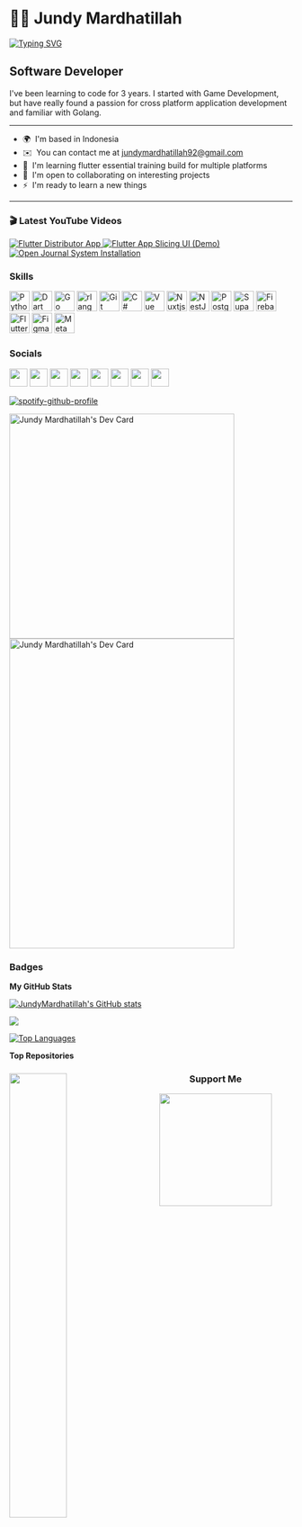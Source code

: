<!-- Headers -->
# 🏄‍♂️ Jundy Mardhatillah
<p align="left">
  <!-- Typing SVG -->
  <a href="https://git.io/typing-svg"><img src="https://readme-typing-svg.demolab.com?font=Fira+Code&pause=1000&color=3AC5F7&width=435&lines=Full-stack+flutter+app+developer;3%2B+years+of+coding+experience;Always+learning+new+things" alt="Typing SVG" /></a>
</p>

Software Developer
-----------------

<!-- About me -->
I've been learning to code for 3 years. I started with Game Development, but have really found a passion for cross platform application development and familiar with Golang.

<!-- Point -->
-----------------
* 🌍  I'm based in Indonesia
* ✉️  You can contact me at [jundymardhatillah92@gmail.com](mailto:jundymardhatillah92@gmail.com)
* 🧠  I'm learning flutter essential training build for multiple platforms
* 🤝  I'm open to collaborating on interesting projects
* ⚡  I'm ready to learn a new things
-----------------

### 🎬 Latest YouTube Videos
<!-- BEGIN EXAMPLE-YOUTUBE-CARDS -->
<a href="https://www.youtube.com/watch?v=zFie0DG1u8I">
  <picture>
    <source media="(prefers-color-scheme: dark)" srcset="https://ytcards.demolab.com/?id=zFie0DG1u8I&title=Flutter+Distributor+App&lang=en&timestamp=1684253989&background_color=%230d1117&title_color=%23ffffff&stats_color=%23dedede&max_title_lines=1&width=250&border_radius=5&duration=210">
    <img src="https://ytcards.demolab.com/?id=zFie0DG1u8I&title=Flutter+Distributor+App&lang=en&timestamp=1684253989&background_color=%23ffffff&title_color=%2324292f&stats_color=%2357606a&max_title_lines=1&width=250&border_radius=5&duration=210" alt="Flutter Distributor App" title="Flutter Distributor App">
  </picture>
</a>
<a href="https://www.youtube.com/watch?v=A-KRCK-Yohw">
  <picture>
    <source media="(prefers-color-scheme: dark)" srcset="https://ytcards.demolab.com/?id=A-KRCK-Yohw&title=Flutter+App+Slicing+UI+%28Demo%29&lang=en&timestamp=1679420958&background_color=%230d1117&title_color=%23ffffff&stats_color=%23dedede&max_title_lines=1&width=250&border_radius=5&duration=213">
    <img src="https://ytcards.demolab.com/?id=A-KRCK-Yohw&title=Flutter+App+Slicing+UI+%28Demo%29&lang=en&timestamp=1679420958&background_color=%23ffffff&title_color=%2324292f&stats_color=%2357606a&max_title_lines=1&width=250&border_radius=5&duration=213" alt="Flutter App Slicing UI (Demo)" title="Flutter App Slicing UI (Demo)">
  </picture>
</a>
<a href="https://www.youtube.com/watch?v=GNV8N8VXh0A">
  <picture>
    <source media="(prefers-color-scheme: dark)" srcset="https://ytcards.demolab.com/?id=GNV8N8VXh0A&title=Open+Journal+System+Installation&lang=en&timestamp=1660204935&background_color=%230d1117&title_color=%23ffffff&stats_color=%23dedede&max_title_lines=1&width=250&border_radius=5&duration=741">
    <img src="https://ytcards.demolab.com/?id=GNV8N8VXh0A&title=Open+Journal+System+Installation&lang=en&timestamp=1660204935&background_color=%23ffffff&title_color=%2324292f&stats_color=%2357606a&max_title_lines=1&width=250&border_radius=5&duration=741" alt="Open Journal System Installation" title="Open Journal System Installation">
  </picture>
</a>
<!-- END EXAMPLE-YOUTUBE-CARDS -->

<!-- Skills Section -->
### Skills


<p align="left">
<a href="https://www.python.org/" target="_blank" rel="noreferrer"><img src="https://raw.githubusercontent.com/danielcranney/readme-generator/main/public/icons/skills/python-colored.svg" width="36" height="36" alt="Python" /></a>
<a href="https://dart.dev/" target="_blank" rel="noreferrer"><img src="https://raw.githubusercontent.com/danielcranney/readme-generator/main/public/icons/skills/dart-colored.svg" width="36" height="36" alt="Dart" /></a>
<a href="https://go.dev/doc/" target="_blank" rel="noreferrer"><img src="https://raw.githubusercontent.com/danielcranney/readme-generator/main/public/icons/skills/go-colored.svg" width="36" height="36" alt="Go" /></a>
<a href="https://www.r-project.org/" target="_blank" rel="noreferrer"><img src="https://raw.githubusercontent.com/danielcranney/readme-generator/main/public/icons/skills/rlang-colored.svg" width="36" height="36" alt="rlang" /></a>
<a href="https://git-scm.com/" target="_blank" rel="noreferrer"><img src="https://raw.githubusercontent.com/danielcranney/readme-generator/main/public/icons/skills/git-colored.svg" width="36" height="36" alt="Git" /></a>
<a href="https://docs.microsoft.com/en-us/dotnet/csharp/" target="_blank" rel="noreferrer"><img src="https://raw.githubusercontent.com/danielcranney/readme-generator/main/public/icons/skills/csharp-colored.svg" width="36" height="36" alt="C#" /></a>
<a href="https://vuejs.org/" target="_blank" rel="noreferrer"><img src="https://raw.githubusercontent.com/danielcranney/readme-generator/main/public/icons/skills/vuejs-colored.svg" width="36" height="36" alt="Vue" /></a>
<a href="https://nuxtjs.org/" target="_blank" rel="noreferrer"><img src="https://raw.githubusercontent.com/danielcranney/readme-generator/main/public/icons/skills/nuxtjs-colored.svg" width="36" height="36" alt="Nuxtjs" /></a>
<a href="https://docs.nestjs.com/" target="_blank" rel="noreferrer"><img src="https://raw.githubusercontent.com/danielcranney/readme-generator/main/public/icons/skills/nestjs-colored.svg" width="36" height="36" alt="NestJS" /></a>
<a href="https://www.postgresql.org/" target="_blank" rel="noreferrer"><img src="https://raw.githubusercontent.com/danielcranney/readme-generator/main/public/icons/skills/postgresql-colored.svg" width="36" height="36" alt="PostgreSQL" /></a>
<a href="https://supabase.io/" target="_blank" rel="noreferrer"><img src="https://raw.githubusercontent.com/danielcranney/readme-generator/main/public/icons/skills/supabase-colored.svg" width="36" height="36" alt="Supabase" /></a>
<a href="https://firebase.google.com/" target="_blank" rel="noreferrer"><img src="https://raw.githubusercontent.com/danielcranney/readme-generator/main/public/icons/skills/firebase-colored.svg" width="36" height="36" alt="Firebase" /></a>
<a href="https://flutter.dev/" target="_blank" rel="noreferrer"><img src="https://raw.githubusercontent.com/danielcranney/readme-generator/main/public/icons/skills/flutter-colored.svg" width="36" height="36" alt="Flutter" /></a>
<a href="https://www.figma.com/" target="_blank" rel="noreferrer"><img src="https://raw.githubusercontent.com/danielcranney/readme-generator/main/public/icons/skills/figma-colored.svg" width="36" height="36" alt="Figma" /></a>
<a href="https://metamask.io/" target="_blank" rel="noreferrer"><img src="https://raw.githubusercontent.com/danielcranney/readme-generator/main/public/icons/skills/metamask-colored.svg" width="36" height="36" alt="MetaMask" /></a>
</p>

<!-- Social Media Accounts -->
### Socials
<p align="left"> <!-- LinkedIn --> <a href="https://www.linkedin.com/in/jundy-mardhatillah" target="_blank" rel="noreferrer"><img src="https://raw.githubusercontent.com/danielcranney/readme-generator/main/public/icons/socials/linkedin.svg" width="32" height="32" /></a> <!-- Hashnode --> <a href="https://jundy.hashnode.dev" target="_blank" rel="noreferrer"><img src="https://raw.githubusercontent.com/danielcranney/readme-generator/main/public/icons/socials/hashnode.svg" width="32" height="32" /></a> <!-- Instagram --> <a href="http://www.instagram.com/jnmrdhtllh" target="_blank" rel="noreferrer"><img src="https://raw.githubusercontent.com/danielcranney/readme-generator/main/public/icons/socials/instagram.svg" width="32" height="32" /></a> <!-- Twitter --> <a href="https://www.twitter.com/jnmrdllh" target="_blank" rel="noreferrer"><img src="https://raw.githubusercontent.com/danielcranney/readme-generator/main/public/icons/socials/twitter.svg" width="32" height="32" /></a> <!-- Twitch --> <a href="https://www.twitch.tv/johnwinn92" target="_blank" rel="noreferrer"><img src="https://raw.githubusercontent.com/danielcranney/readme-generator/main/public/icons/socials/twitch.svg" width="32" height="32" /></a> <!-- Github --> <a href="https://www.github.com/JundyMardhatillah" target="_blank" rel="noreferrer"><img src="https://raw.githubusercontent.com/danielcranney/readme-generator/main/public/icons/socials/github.svg" width="32" height="32" /></a> <!-- DevTo --> <a href="https://www.dev.to/jundy" target="_blank" rel="noreferrer"><img src="https://raw.githubusercontent.com/danielcranney/readme-generator/main/public/icons/socials/devdotto.svg" width="32" height="32" /></a> <!-- Medium --> <a href="http://www.medium.com/jundymardhatillah92" target="_blank" rel="noreferrer"><img src="https://raw.githubusercontent.com/danielcranney/readme-generator/main/public/icons/socials/medium.svg" width="32" height="32" /></a></p>

<!-- Spotify -->
[![spotify-github-profile](https://spotify-github-profile.vercel.app/api/view?uid=jundymardhatillah&cover_image=true&theme=default&show_offline=false&background_color=171e21&bar_color=499265)](https://open.spotify.com/track/5enxwA8aAbwZbf5qCHORXi?si=9318c4808f7b45a7)

<!-- Dev Card -->
<a href="https://app.daily.dev/Jundy"><img src="https://api.daily.dev/devcards/5c52e779b3e643aca9068706a35f89d2.png?r=zoz" width="400" alt="Jundy Mardhatillah's Dev Card"/></a>
<a href="https://app.daily.dev/jundy"><img src="https://api.daily.dev/devcards/v2/pelLTY8SQ0wO8iu9VXPtX.png?type=default&r=ekc" width="400" height="551" alt="Jundy Mardhatillah's Dev Card"/></a>

<!-- Badges -->
### Badges

<b>My GitHub Stats</b>

<a href="http://www.github.com/JundyMardhatillah"><img src="https://github-readme-stats.vercel.app/api?username=JundyMardhatillah&show_icons=true&hide=&count_private=true&title_color=0891b2&text_color=ffffff&icon_color=0891b2&bg_color=1c1917&hide_border=true&show_icons=true" alt="JundyMardhatillah's GitHub stats" /></a>

<a href="http://www.github.com/JundyMardhatillah"><img src="https://github-readme-streak-stats.herokuapp.com/?user=JundyMardhatillah&stroke=ffffff&background=1c1917&ring=0891b2&fire=0891b2&currStreakNum=ffffff&currStreakLabel=0891b2&sideNums=ffffff&sideLabels=ffffff&dates=ffffff&hide_border=true" /></a>

<!-- <a href="http://www.github.com/JundyMardhatillah"><img src="https://github-readme-activity-graph.cyclic.app/graph?username=JundyMardhatillah&bg_color=1c1917&color=ffffff&line=0891b2&point=ffffff&area_color=1c1917&area=true&hide_border=true&custom_title=GitHub%20Commits%20Graph" alt="GitHub Commits Graph" /></a> -->

<!-- Top Languages -->
<a href="https://github.com/JundyMardhatillah" align="left"><img src="https://github-readme-stats.vercel.app/api/top-langs/?username=JundyMardhatillah&langs_count=10&title_color=0891b2&text_color=ffffff&icon_color=0891b2&bg_color=1c1917&hide_border=true&locale=en&custom_title=Top%20%Languages" alt="Top Languages" /></a>

<!-- Top Repositories -->
<b>Top Repositories</b>

<div width="100%" align="center"><a href="https://github.com/JundyMardhatillah/JundyMardhatillah" align="left"><img align="left" width="45%" src="https://github-readme-stats.vercel.app/api/pin/?username=JundyMardhatillah&repo=JundyMardhatillah&title_color=0891b2&text_color=ffffff&icon_color=0891b2&bg_color=1c1917&hide_border=true&locale=en" /></a>

<!-- Support Me -->
### Support Me

<a href="https://www.buymeacoffee.com/Jundy Mardhatillah"><img src="https://cdn.buymeacoffee.com/buttons/v2/default-yellow.png" width="200" /></a>
